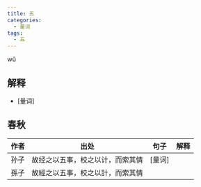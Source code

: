 ```yaml
---
title: 五
categories:
  - 量词
tags:
  - 五
---
```


wǔ
<!-- more -->

## 解释
* [量词]

## 春秋

作者|出处|句子|解释
---|---|---|---
孙子|故经之以五事，校之以计，而索其情|[量词]
孫子|故經之以五事，校之以計，而索其情|
